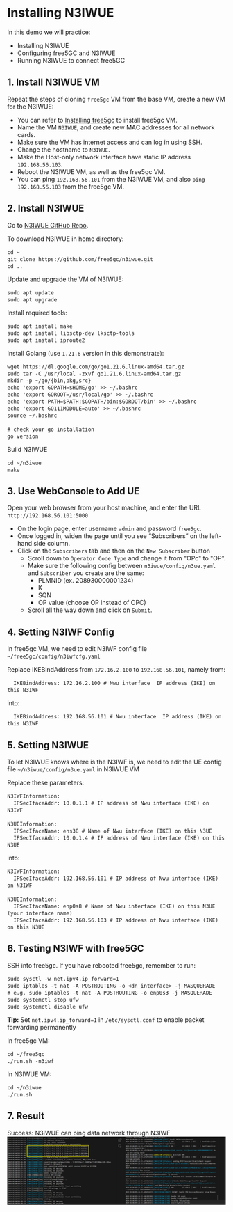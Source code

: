 <!-- Google tag (gtag.js) --> <script async src="https://www.googletagmanager.com/gtag/js?id=G-JETJ7TJ805"></script> <script> window.dataLayer = window.dataLayer || []; function gtag(){dataLayer.push(arguments);} gtag('js', new Date()); gtag('config', 'G-JETJ7TJ805'); </script>

# Installing N3IWUE 

In this demo we will practice:

- Installing N3IWUE
- Configuring free5GC and N3IWUE
- Running N3IWUE to connect free5GC

## 1. Install N3IWUE VM

Repeat the steps of cloning `free5gc` VM from the base VM, create a new VM for the N3IWUE:

- You can refer to [Installing free5gc](https://free5gc.org/guide/3-install-free5gc/) to install free5gc VM.
- Name the VM `N3IWUE`, and create new MAC addresses for all network cards.
- Make sure the VM has internet access and can log in using SSH.
- Change the hostname to `N3IWUE`.
- Make the Host-only network interface have static IP address `192.168.56.103`.
- Reboot the N3IWUE VM, as well as the free5gc VM.
- You can ping `192.168.56.101` from the N3IWUE VM, and also `ping 192.168.56.103` from the free5gc VM.

## 2. Install N3IWUE

Go to [N3IWUE GitHub Repo](https://github.com/free5gc/n3iwue).

To download N3IWUE in home directory:
```
cd ~
git clone https://github.com/free5gc/n3iwue.git
cd ..
```

Update and upgrade the VM of N3IWUE:
```
sudo apt update
sudo apt upgrade
```

Install required tools:
```
sudo apt install make
sudo apt install libsctp-dev lksctp-tools
sudo apt install iproute2
```

Install Golang (use `1.21.6` version in this demonstrate):
```
wget https://dl.google.com/go/go1.21.6.linux-amd64.tar.gz
sudo tar -C /usr/local -zxvf go1.21.6.linux-amd64.tar.gz
mkdir -p ~/go/{bin,pkg,src}
echo 'export GOPATH=$HOME/go' >> ~/.bashrc
echo 'export GOROOT=/usr/local/go' >> ~/.bashrc
echo 'export PATH=$PATH:$GOPATH/bin:$GOROOT/bin' >> ~/.bashrc 
echo 'export GO111MODULE=auto' >> ~/.bashrc
source ~/.bashrc

# check your go installation
go version
```

Build N3IWUE
```
cd ~/n3iwue
make
```

## 3. Use WebConsole to Add UE

Open your web browser from your host machine, and enter the URL `http://192.168.56.101:5000`

- On the login page, enter username `admin` and password `free5gc`.
- Once logged in, widen the page until you see “Subscribers” on the left-hand side column.
- Click on the `Subscribers` tab and then on the `New Subscriber` button
    - Scroll down to `Operator Code Type` and change it from "OPc" to "OP".
    - Make sure the following config between `n3iwue/config/n3ue.yaml` and `Subscriber` you create are the same:
        - PLMNID (ex. 208930000001234)
        - K
        - SQN
        - OP value (choose OP instead of OPC)
    - Scroll all the way down and click on `Submit`.

## 4. Setting N3IWF Config

In free5gc VM, we need to edit N3IWF config file `~/free5gc/config/n3iwfcfg.yaml`

Replace IKEBindAddress from `172.16.2.100` to `192.168.56.101`, namely from:
```
  IKEBindAddress: 172.16.2.100 # Nwu interface  IP address (IKE) on this N3IWF
```
into:
```
  IKEBindAddress: 192.168.56.101 # Nwu interface  IP address (IKE) on this N3IWF
```
## 5. Setting N3IWUE

To let N3IWUE knows where is the N3IWF is, we need to edit the UE config file `~/n3iwue/config/n3ue.yaml` in N3IWUE VM

Replace these parameters:
```
N3IWFInformation:
  IPSecIfaceAddr: 10.0.1.1 # IP address of Nwu interface (IKE) on N3IWF

N3UEInformation:
  IPSecIfaceName: ens38 # Name of Nwu interface (IKE) on this N3UE
  IPSecIfaceAddr: 10.0.1.4 # IP address of Nwu interface (IKE) on this N3UE
```
into:
```
N3IWFInformation:
  IPSecIfaceAddr: 192.168.56.101 # IP address of Nwu interface (IKE) on N3IWF

N3UEInformation:
  IPSecIfaceName: enp0s8 # Name of Nwu interface (IKE) on this N3UE (your interface name)
  IPSecIfaceAddr: 192.168.56.103 # IP address of Nwu interface (IKE) on this N3UE
```

## 6. Testing N3IWF with free5GC

SSH into free5gc. If you have rebooted free5gc, remember to run:
```
sudo sysctl -w net.ipv4.ip_forward=1
sudo iptables -t nat -A POSTROUTING -o <dn_interface> -j MASQUERADE
# e.g. sudo iptables -t nat -A POSTROUTING -o enp0s3 -j MASQUERADE
sudo systemctl stop ufw
sudo systemctl disable ufw
```
**Tip:** Set `net.ipv4.ip_forward=1` in `/etc/sysctl.conf` to enable packet forwarding permanently

In free5gc VM:
```
cd ~/free5gc
./run.sh -n3iwf
```
In N3IWUE VM:
```
cd ~/n3iwue
./run.sh
```

## 7. Result
Success: N3IWUE can ping data network through N3IWF
![](1-13.png)